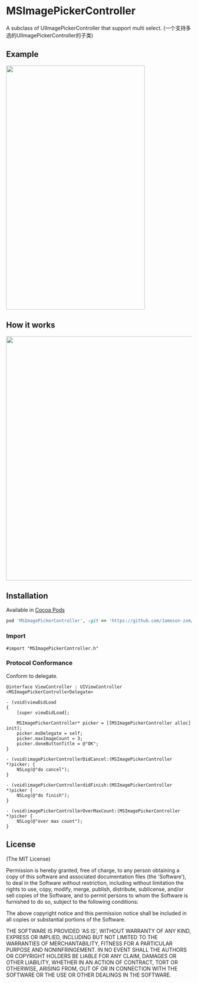 MSImagePickerController
=================
A subclass of UIImagePickerController that support multi select. (一个支持多选的UIImagePickerController的子类)

## Example
<img src="https://github.com/Jameson-zxm/MSImagePickerController/blob/master/demo.gif" width="376" height="661" />

## How it works
<img src="https://github.com/Jameson-zxm/MSImagePickerController/blob/master/howitworks.png" width="829" height="661" />

## Installation

Available in [Cocoa Pods](http://cocoapods.org/?q=MSImagePickerController)
```ruby
pod 'MSImagePickerController', :git => 'https://github.com/Jameson-zxm/MSImagePickerController.git'
```

### Import
```objc
#import "MSImagePickerController.h"
```
### Protocol Conformance
Conform to delegate.
```objc
@interface ViewController : UIViewController <MSImagePickerControllerDelegate>

- (void)viewDidLoad
{
    [super viewDidLoad];
    
    MSImagePickerController* picker = [[MSImagePickerController alloc] init];
    picker.msDelegate = self;
    picker.maxImageCount = 3;
    picker.doneButtonTitle = @"OK";
}

- (void)imagePickerControllerDidCancel:(MSImagePickerController *)picker; {
    NSLog(@"do cancel");
}

- (void)imagePickerControllerdidFinish:(MSImagePickerController *)picker {
    NSLog(@"do finish");
}

- (void)imagePickerControllerOverMaxCount:(MSImagePickerController *)picker {
    NSLog(@"over max count");
}
```

## License
(The MIT License)

Permission is hereby granted, free of charge, to any person obtaining a copy of this software and associated documentation files (the 'Software'), to deal in the Software without restriction, including without limitation the rights to use, copy, modify, merge, publish, distribute, sublicense, and/or sell copies of the Software, and to permit persons to whom the Software is furnished to do so, subject to the following conditions:

The above copyright notice and this permission notice shall be included in all copies or substantial portions of the Software.

THE SOFTWARE IS PROVIDED 'AS IS', WITHOUT WARRANTY OF ANY KIND, EXPRESS OR IMPLIED, INCLUDING BUT NOT LIMITED TO THE WARRANTIES OF MERCHANTABILITY, FITNESS FOR A PARTICULAR PURPOSE AND NONINFRINGEMENT. IN NO EVENT SHALL THE AUTHORS OR COPYRIGHT HOLDERS BE LIABLE FOR ANY CLAIM, DAMAGES OR OTHER LIABILITY, WHETHER IN AN ACTION OF CONTRACT, TORT OR OTHERWISE, ARISING FROM, OUT OF OR IN CONNECTION WITH THE SOFTWARE OR THE USE OR OTHER DEALINGS IN THE SOFTWARE.
